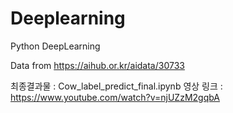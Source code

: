 # Deeplearning
Python DeepLearning



Data from https://aihub.or.kr/aidata/30733


최종결과물 : Cow_label_predict_final.ipynb
영상 링크 : https://www.youtube.com/watch?v=njUZzM2gqbA
